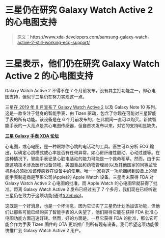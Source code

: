 # 三星仍在研究 Galaxy Watch Active 2 的心电图支持

> 原文：<https://www.xda-developers.com/samsung-galaxy-watch-active-2-still-working-ecg-support/>

# 三星表示，他们仍在研究 Galaxy Watch Active 2 的心电图支持

Galaxy Watch Active 2 不得不在 7 个月前发布，没有其主打功能之一，即心电图支持，但似乎三星仍在努力实现这一点。

三星[在 2019 年 8 月宣布了 Galaxy Watch Active 2](https://www.xda-developers.com/samsung-galaxy-watch-active-2-sports-smartwatch-specs-features-price/) 以及 Galaxy Note 10 系列。这是一款专注于健身的智能手表，由 Tizen 驱动，包含了你现在可能对三星智能手表的所有功能。该设备是在 6 个月前发布的，在此期间一直可以购买。新款智能手表的一大亮点是其心电图传感器，但自首次发布以来，对它的支持明显缺失。

**[三星 Galaxy 手表 XDA 论坛](https://forum.xda-developers.com/smartwatch/galaxy-watch)**

心电图，或心电图，是一种跟踪你心跳的电活动的工具。医生可以分析 ECG 输出，以确定心跳模式或心率是否有任何异常，如心房纤维性颤动、心动过速等。在这种情况下，智能手表记录心脏电活动的能力可能是一个救命稻草。然而，由于实施这项技术涉及医疗设备领域，美国食品和药物管理局(以及其他国家的同等监管机构)必须批准该传感器在设备中的使用。唯一一家将这一功能捆绑到设备上的智能手表制造商是苹果公司(Apple)的 Apple Watch 设备。三星尚未获得 FDA 对 Galaxy Watch Active 2 心电图的批准，而 Apple Watch 的心电图早就获得了批准。距离 Galaxy Watch Active 2 发布已经过去了 7 个多月，我们现在已经听说三星仍在致力于这项功能(通过[*ti zehelp*](https://www.tizenhelp.com/activation-of-ecg-on-galaxy-watch-active-2-will-be-delayed/))。

这既是一个好消息，也是一个坏消息，因为它证实了三星仍计划添加该功能，但他们让那些可能已经购买了智能手表的人失望了，他们期待它能在获得 FDA 批准心电图功能方面迅速好转。然而，好的方面是，一旦它获得 FDA 的批准，那么它可能会作为手表 Tizen 固件的 OTA 更新推广到所有现有设备。我们希望这项功能很快推广到 Galaxy Watch Active 2 用户。